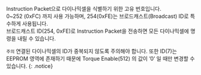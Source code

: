 Instruction Packet으로 다이나믹셀을 식별하기 위한 고유 번호입니다.  
0~252 (0xFC) 까지 사용 가능하며, 254(0xFE)는 브로드캐스트(Broadcast) ID로 특수하게 사용됩니다.  
브로드캐스트 ID(254, 0xFE)로 Instruction Packet을 전송하면 모든 다이나믹셀에 명령을 내릴 수 있습니다.

`주의` 연결된 다이나믹셀의 ID가 중복되지 않도록 주의해야 합니다. 또한 ID(7)는 EEPROM 영역에 존재하기 때문에 Torque Enable(512) 의 값이 ’0’ 일 때만 변경할 수 있습니다.
{: .notice}
